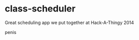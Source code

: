 class-scheduler
===============

Great scheduling app we put together at Hack-A-Thingy 2014


penis
